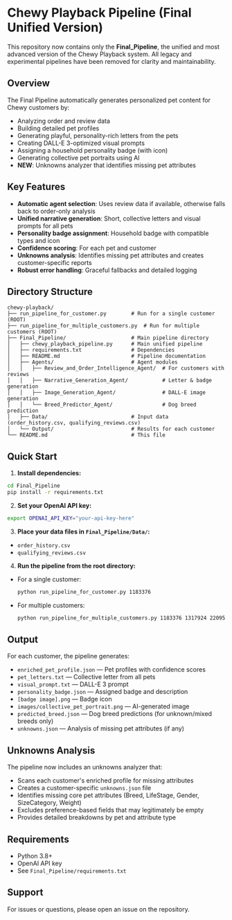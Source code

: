 # Chewy Playback Pipeline (Final Unified Version)

This repository now contains only the **Final_Pipeline**, the unified and most advanced version of the Chewy Playback system. All legacy and experimental pipelines have been removed for clarity and maintainability.

## Overview

The Final Pipeline automatically generates personalized pet content for Chewy customers by:
- Analyzing order and review data
- Building detailed pet profiles
- Generating playful, personality-rich letters from the pets
- Creating DALL-E 3-optimized visual prompts
- Assigning a household personality badge (with icon)
- Generating collective pet portraits using AI
- **NEW**: Unknowns analyzer that identifies missing pet attributes

## Key Features
- **Automatic agent selection**: Uses review data if available, otherwise falls back to order-only analysis
- **Unified narrative generation**: Short, collective letters and visual prompts for all pets
- **Personality badge assignment**: Household badge with compatible types and icon
- **Confidence scoring**: For each pet and customer
- **Unknowns analysis**: Identifies missing pet attributes and creates customer-specific reports
- **Robust error handling**: Graceful fallbacks and detailed logging

## Directory Structure

```
chewy-playback/
├── run_pipeline_for_customer.py        # Run for a single customer (ROOT)
├── run_pipeline_for_multiple_customers.py  # Run for multiple customers (ROOT)
├── Final_Pipeline/                     # Main pipeline directory
│   ├── chewy_playback_pipeline.py      # Main unified pipeline
│   ├── requirements.txt                # Dependencies
│   ├── README.md                       # Pipeline documentation
│   ├── Agents/                         # Agent modules
│   │   ├── Review_and_Order_Intelligence_Agent/  # For customers with reviews
│   │   ├── Narrative_Generation_Agent/           # Letter & badge generation
│   │   ├── Image_Generation_Agent/               # DALL-E image generation
│   │   └── Breed_Predictor_Agent/                # Dog breed prediction
│   ├── Data/                           # Input data (order_history.csv, qualifying_reviews.csv)
│   └── Output/                         # Results for each customer
└── README.md                           # This file
```

## Quick Start

1. **Install dependencies:**
```bash
cd Final_Pipeline
pip install -r requirements.txt
```

2. **Set your OpenAI API key:**
```bash
export OPENAI_API_KEY="your-api-key-here"
```

3. **Place your data files in `Final_Pipeline/Data/`:**
- `order_history.csv`
- `qualifying_reviews.csv`

4. **Run the pipeline from the root directory:**
- For a single customer:
  ```bash
  python run_pipeline_for_customer.py 1183376
  ```
- For multiple customers:
  ```bash
  python run_pipeline_for_multiple_customers.py 1183376 1317924 2209529
  ```

## Output
For each customer, the pipeline generates:
- `enriched_pet_profile.json` — Pet profiles with confidence scores
- `pet_letters.txt` — Collective letter from all pets
- `visual_prompt.txt` — DALL-E 3 prompt
- `personality_badge.json` — Assigned badge and description
- `[badge image].png` — Badge icon
- `images/collective_pet_portrait.png` — AI-generated image
- `predicted_breed.json` — Dog breed predictions (for unknown/mixed breeds only)
- `unknowns.json` — Analysis of missing pet attributes (if any)

## Unknowns Analysis
The pipeline now includes an unknowns analyzer that:
- Scans each customer's enriched profile for missing attributes
- Creates a customer-specific `unknowns.json` file
- Identifies missing core pet attributes (Breed, LifeStage, Gender, SizeCategory, Weight)
- Excludes preference-based fields that may legitimately be empty
- Provides detailed breakdowns by pet and attribute type

## Requirements
- Python 3.8+
- OpenAI API key
- See `Final_Pipeline/requirements.txt`

## Support
For issues or questions, please open an issue on the repository.
